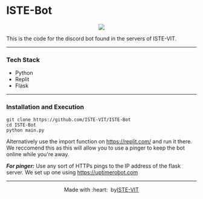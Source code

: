 # ISTE-Bot

<p align="center"><a href="https://istevit.in/" target="_blank">
	<img src="https://ik.imagekit.io/pjbsfzv5ci/111881788-33353b80-89d8-11eb-9db1-746eba087b05_60cRdfJ_4C.png?updatedAt=1636800410212"> </a>
</p>

This is the code for the discord bot found in the servers of ISTE-VIT.

<hr>

 ### Tech Stack 

 <ul>
 <li>  Python </li>
 <li>  Replit </li>
 <li>  Flask </li>
 </ul>

<hr>

 ### Installation and Execution

    git clone https://github.com/ISTE-VIT/ISTE-Bot
    cd ISTE-Bot
    python main.py
Alternatively use the import function on https://replit.com/ and run it there. We reccomend this as this will allow you to use a pinger to keep the bot online while you're away.

***For pinger:***
Use any sort of HTTPs pings to the IP address of the flask server. We set up one using https://uptimerobot.com
<hr>
<p align="center">
	Made with :heart: &nbsp;by<a href="https://istevit.in/" target="_blank">ISTE-VIT</a>
</p>

